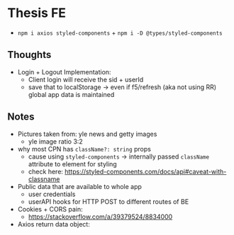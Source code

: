# Thesis FE

- `npm i axios styled-components` + `npm i -D @types/styled-components`

## Thoughts

- Login + Logout Implementation:
  - Client login will receive the sid + userId
  - save that to localStorage -> even if f5/refresh (aka not using RR) global app data is maintained

## Notes

- Pictures taken from: yle news and getty images
  - yle image ratio 3:2
- why most CPN has `className?: string` props
  - cause using `styled-components` -> internally passed `className` attribute to element for styling
  - check here: <https://styled-components.com/docs/api#caveat-with-classname>
- Public data that are available to whole app
  - user credentials
  - userAPI hooks for HTTP POST to different routes of BE
- Cookies + CORS pain:
  - <https://stackoverflow.com/a/39379524/8834000>
- Axios return data object:
